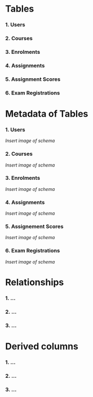 # Tables
### 1. Users
### 2. Courses
### 3. Enrolments
### 4. Assignments
### 5. Assignment Scores
### 6. Exam Registrations

# Metadata of Tables

### 1. Users

*Insert image of schema*

### 2. Courses

*Insert image of schema*

### 3. Enrolments

*Insert image of schema*

### 4. Assignments

*Insert image of schema*

### 5. Assignement Scores

*Insert image of schema*

### 6. Exam Registrations

*Insert image of schema*

# Relationships

### 1. ...
### 2. ...
### 3. ...

# Derived columns

### 1. ...
### 2. ...
### 3. ...


